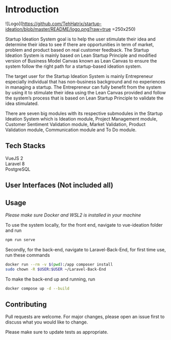# Introduction

![Logo](https://github.com/TehHatrix/startup-ideation/blob/master/README/logo.png?raw=true =250x250)

Startup Ideation System goal is to help the user stimulate their idea and determine their idea to see if there are opportunities in term of market, problem and product based on real customer feedback. The Startup Ideation System is mainly based on Lean Startup Principle and modified version of Business Model Canvas known as Lean Canvas to ensure the system follow the right path for a startup-based ideation system. 

The target user for the Startup Ideation System is mainly Entrepreneur especially individual that has non-business background and no experiences in managing a startup. The Entrepreneur can fully benefit from the system by using it to stimulate their idea using the Lean Canvas provided and follow the system’s process that is based on Lean Startup Principle to validate the idea stimulated.

There are seven big modules with its respective submodules in the Startup Ideation System which is Ideation module, Project Management module, Customer Sentiment Validation module, Market Validation, Product Validation module, Communication module and To Do module. 

## Tech Stacks
VueJS 2\
Laravel 8\
PostgreSQL

## User Interfaces (Not included all)


## Usage
*Please make sure Docker and WSL2 is installed in your machine*

To use the system locally, for the front end, navigate to vue-ideation folder and run 
```bash
npm run serve
```
Secondly, for the back-end, navigate to Laravel-Back-End, for first time use, run these commands
```bash
docker run --rm -v $(pwd):/app composer install
sudo chown -R $USER:$USER ~/Laravel-Back-End
```
To make the back-end up and running, run
```bash
docker compose up -d --build
```


## Contributing
Pull requests are welcome. For major changes, please open an issue first to discuss what you would like to change.

Please make sure to update tests as appropriate.
